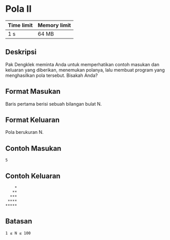 # Pola II

Time limit | Memory limit
---------- | ------------
1 s | 64 MB
 
## Deskripsi
Pak Dengklek meminta Anda untuk memperhatikan contoh masukan dan keluaran yang diberikan, menemukan polanya, lalu membuat program yang menghasilkan pola tersebut. Bisakah Anda?

## Format Masukan
Baris pertama berisi sebuah bilangan bulat N.

## Format Keluaran
Pola berukuran N.

## Contoh Masukan
    5
## Contoh Keluaran
        *
       **
      ***
     ****   
    *****
## Batasan
    1 ≤ N ≤ 100
